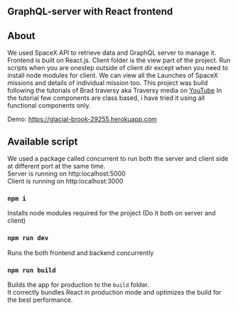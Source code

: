 ## GraphQL-server with React frontend

## About
We used SpaceX API to retrieve data and GraphQL server to manage it. Frontend is built on React.js. 
Client folder is the view part of the project. Run scripts when you are onestep outside of client dir except when you need to install node
modules for client.
We can view all the Launches of SpaceX missions and details of individual mission too.
This project was build following the tutorials of Brad traversy aka Traversy media on 
[YouTube](https://www.youtube.com/playlist?list=PLillGF-RfqbZrjw48EXLdM4dsOhURCLZx)
In the tutorial few components are class based, i have tried it using all functional components only.

Demo: https://glacial-brook-29255.herokuapp.com

## Available script
We used a package called concurrent to run both the server and client side at different port at the same time. <br>
Server is running on http:localhost:5000 <br>
Client is running on http:localhost:3000 <br>

### `npm i`
Installs node modules required for the project (Do it both on server and client)

### `npm run dev`
Runs the both frontend and backend concurrently

### `npm run build`
Builds the app for production to the `build` folder.<br>
It correctly bundles React in production mode and optimizes the build for the best performance.
